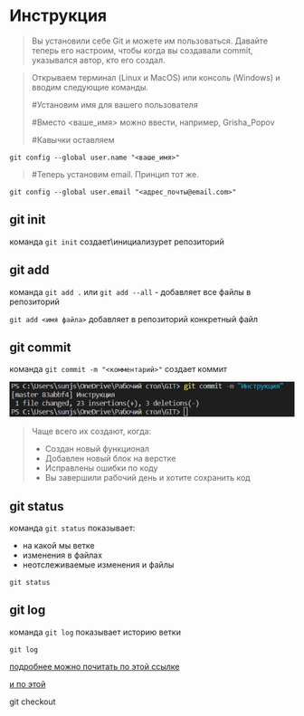 ﻿# Инструкция 


> Вы установили себе Git и можете им пользоваться. Давайте теперь его настроим, чтобы когда вы создавали commit, указывался автор, кто его создал.

> Открываем терминал (Linux и MacOS) или консоль (Windows) и вводим следующие команды.
> 
> #Установим имя для вашего пользователя
> 
> #Вместо <ваше_имя> можно ввести, например, Grisha_Popov
> 
> #Кавычки оставляем
> 
```
git config --global user.name "<ваше_имя>"
```

> #Теперь установим email. Принцип тот же.
```
git config --global user.email "<адрес_почты@email.com>"
```

## git init
команда ``git init`` создает\инициализурет репозиторий

## git add
команда ``git add .`` или ``git add --all`` - добавляет все файлы в репозиторий

``git add <имя файла>`` добавляет в репозиторий конкретный файл

## git сommit
  
команда ``git commit -m "<комментарий>"``  создает коммит

![](1.jpg)

> Чаще всего их создают, когда:
> - Создан новый функционал
> - Добавлен новый блок на верстке
> - Исправлены ошибки по коду
> - Вы завершили рабочий день и хотите сохранить код


## git status
  
команда ``git status``  показывает:
- на какой мы ветке
- изменения в файлах
- неотслеживаемые изменения и файлы
```
git status
```
## git log
  
команда ``git log``  показывает историю ветки
```
git log
```
[подробнее можно почитать по этой ссылке](https://habr.com/ru/post/541258/)

[и по этой](https://habr.com/ru/post/542616/)

git checkout